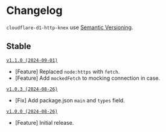 # Changelog

`cloudflare-d1-http-knex` use [Semantic Versioning](https://semver.org/).

## Stable

[`v1.1.0 (2024-09-01)`](https://github.com/zfben/cloudflare-d1-http-knex/compare/v1.0.3...v1.1.0)

- [Feature] Replaced `node:https` with `fetch`.
- [Feature] Add `mockedFetch` to mocking connection in case.

[`v1.0.3 (2024-08-26)`](https://github.com/zfben/cloudflare-d1-http-knex/compare/v1.0.0...v1.0.3)

- [Fix] Add package.json `main` and `types` field.

[`v1.0.0 (2024-08-26)`](https://github.com/zfben/cloudflare-d1-http-knex/compare/v0.0.0...v1.0.0)

- [Feature] Initial release.
